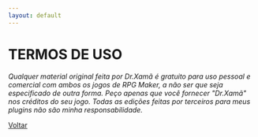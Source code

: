 ```yaml
---
layout: default
---
```


# TERMOS DE USO
_Qualquer material original feita por Dr.Xamã é gratuito para uso pessoal e comercial com ambos os jogos de RPG Maker, a não ser que seja especificado de outra forma. Peço apenas que você fornecer "Dr.Xamã" nos créditos do seu jogo. Todas as edições feitas por terceiros para meus plugins não são minha responsabilidade._

[Voltar](./)